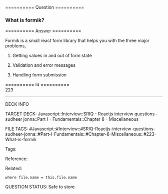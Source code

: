 ========== Question ==========  

### What is formik?  

========== Answer ==========  

Formik is a small react form library that helps you with the three major problems,

1.  Getting values in and out of form state

2.  Validation and error messages

3.  Handling form submission

========== Id ==========  
223

---

DECK INFO

TARGET DECK: Javascript::Interview::SRIQ - Reactjs interview questions - sudheer jonna::Part I - Fundamentals::Chapter 8 - Miscellaneous

FILE TAGS: #Javascript::#Interview::#SRIQ-Reactjs-interview-questions-sudheer-jonna::#Part-I-Fundamentals::#Chapter-8-Miscellaneous::#223-What-is-formik

Tags:

Reference:

Related:

```dataview
where file.name = this.file.name
```
QUESTION STATUS: Safe to store
